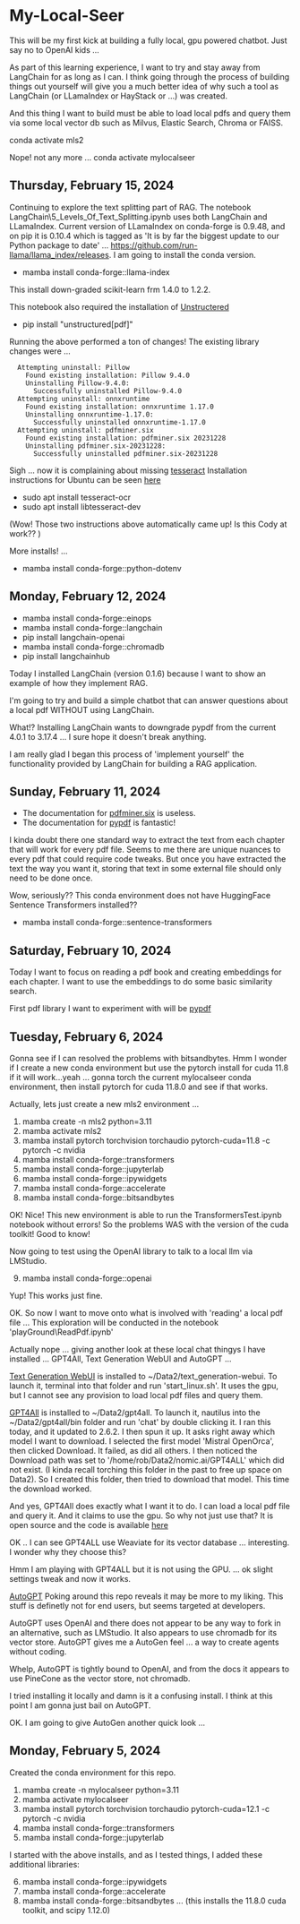 # My-Local-Seer

This will be my first kick at building a fully local, gpu powered chatbot. Just say no to OpenAI kids ... 

As part of this learning experience, I want to try and stay away from LangChain for as long as I can. I think going through the process of building things out yourself will give you a much better idea of why such a tool as LangChain (or LLamaIndex or HayStack or ...) was created.

And this thing I want to build must be able to load local pdfs and query them via some local vector db such as Milvus, Elastic Search, Chroma or FAISS. 

conda activate mls2

Nope! not any more ... 
conda activate mylocalseer

## Thursday, February 15, 2024

Continuing to explore the text splitting part of RAG. The notebook LangChain\5_Levels_Of_Text_Splitting.ipynb uses both LangChain and LLamaIndex. Current version of LLamaIndex on conda-forge is 0.9.48, and on pip it is 0.10.4 which is tagged as 'It is by far the biggest update to our Python package to date' ... https://github.com/run-llama/llama_index/releases. I am going to install the conda version.

* mamba install conda-forge::llama-index

This install down-graded scikit-learn frm 1.4.0 to 1.2.2.

This notebook also required the installation of [Unstructered](https://unstructured-io.github.io/unstructured/)

* pip install "unstructured[pdf]"

Running the above performed a ton of changes! The existing library changes were ...

      Attempting uninstall: Pillow
        Found existing installation: Pillow 9.4.0
        Uninstalling Pillow-9.4.0:
          Successfully uninstalled Pillow-9.4.0
      Attempting uninstall: onnxruntime
        Found existing installation: onnxruntime 1.17.0
        Uninstalling onnxruntime-1.17.0:
          Successfully uninstalled onnxruntime-1.17.0
      Attempting uninstall: pdfminer.six
        Found existing installation: pdfminer.six 20231228
        Uninstalling pdfminer.six-20231228:
          Successfully uninstalled pdfminer.six-20231228

Sigh ... now it is complaining about missing [tesseract](https://github.com/tesseract-ocr/tessdoc) Installation instructions for Ubuntu can be seen [here](https://tesseract-ocr.github.io/tessdoc/Installation.html)

* sudo apt install tesseract-ocr
* sudo apt install libtesseract-dev

(Wow! Those two instructions above automatically came up! Is this Cody at work?? )

More installs! ...

* mamba install conda-forge::python-dotenv



## Monday, February 12, 2024

* mamba install conda-forge::einops
* mamba install conda-forge::langchain
* pip install langchain-openai
* mamba install conda-forge::chromadb
* pip install langchainhub

Today I installed LangChain (version 0.1.6) because I want to show an example of how they implement RAG. 

I'm going to try and build a simple chatbot that can answer questions about a local pdf WITHOUT using LangChain.

What!? Installing LangChain wants to downgrade pypdf from the current 4.0.1 to 3.17.4 ... I sure hope it doesn't break anything.

I am really glad I began this process of 'implement yourself' the functionality provided by LangChain for building a RAG application.

## Sunday, February 11, 2024

* The documentation for [pdfminer.six](https://pdfminersix.readthedocs.io/en/latest/index.html) is useless. 
* The documentation for [pypdf](https://pypdf.readthedocs.io/en/stable/index.html) is fantastic!

I kinda doubt there one standard way to extract the text from each chapter that will work for every pdf file. Seems to me there are unique nuances to every pdf that could require code tweaks. But once you have extracted the text the way you want it, storing that text in some external file should only need to be done once. 

Wow, seriously?? This conda environment does not have HuggingFace Sentence Transformers installed??

* mamba install conda-forge::sentence-transformers

## Saturday, February 10, 2024

Today I want to focus on reading a pdf book and creating embeddings for each chapter. I want to use the embeddings to do some basic similarity search.

First pdf library I want to experiment with will be [pypdf](https://pypdf.readthedocs.io/en/latest/)

## Tuesday, February 6, 2024

Gonna see if I can resolved the problems with bitsandbytes. Hmm I wonder if I  create a new conda environment but use the pytorch install for cuda 11.8 if it will work...yeah ... gonna torch the current mylocalseer conda environment, then install pytorch for cuda 11.8.0 and see if that works.

Actually, lets just create a new mls2 environment ... 

 1) mamba create -n mls2 python=3.11
 2) mamba activate mls2
 3) mamba install pytorch torchvision torchaudio pytorch-cuda=11.8 -c pytorch -c nvidia
 4) mamba install conda-forge::transformers
 5) mamba install conda-forge::jupyterlab
 6) mamba install conda-forge::ipywidgets
 7) mamba install conda-forge::accelerate
 8) mamba install conda-forge::bitsandbytes 

 OK! Nice! This new environment is able to run the TransformersTest.ipynb notebook without errors! So the problems WAS with the version of the cuda toolkit! Good to know!

Now going to test using the OpenAI library to talk to a local llm via LMStudio.

  9) mamba install conda-forge::openai

Yup! This works just fine. 

OK. So now I want to move onto what is involved with 'reading' a local pdf file ... This exploration will be conducted in the notebook 'playGround\ReadPdf.ipynb'

Actually nope ... giving another look at these local chat thingys I have installed ... GPT4All, Text Generation WebUI and AutoGPT ... 

[Text Generation WebUI](https://github.com/oobabooga/text-generation-webui) is installed to ~/Data2/text_generation-webui. To launch it, terminal into that folder and run 'start_linux.sh'. It uses the gpu, but I cannot see any provision to load local pdf files and query them.

[GPT4All](https://gpt4all.io/index.html) is installed to ~/Data2/gpt4all. To launch it, nautilus into the ~/Data2/gpt4all/bin folder and run 'chat' by double clicking it. I ran this today, and it updated to 2.6.2. I then spun it up. It asks right away which model I want to download. I selected the first model 'Mistral OpenOrca', then clicked Download. It failed, as did all others. I then noticed the Download path was set to '/home/rob/Data2/nomic.ai/GPT4ALL' which did not exist. (I kinda recall torching this folder in the past to free up space on Data2). So I created this folder, then tried to download that model. This time the download worked. 

And yes, GPT4All does exactly what I want it to do. I can load a local pdf file and query it. And it claims to use the gpu. So why not just use that? It is open source and the code is available [here](https://github.com/nomic-ai/gpt4all)

OK .. I can see GPT4ALL use Weaviate for its vector database ... interesting. I wonder why they choose this?

Hmm I am playing with GPT4ALL but it is not using the GPU. ... ok slight settings tweak and now it works. 

[AutoGPT](https://github.com/Significant-Gravitas/AutoGPT) Poking around this repo reveals it may be more to my liking. This stuff is definetly not for end users, but seems targeted at developers.

AutoGPT uses OpenAI and there does not appear to be any way to fork in an alternative, such as LMStudio. It also appears to use chromadb for its vector store. AutoGPT gives me a AutoGen feel ... a way to create agents without coding.

Whelp, AutoGPT is tightly bound to OpenAI, and from the docs it appears to use PineCone as the vector store, not chromadb.

I tried installing it locally and damn is it a confusing install. I think at this point I am gonna just bail on AutoGPT.

OK. I am going to give AutoGen another quick look ...



## Monday, February 5, 2024

Created the conda environment for this repo.

 1) mamba create -n mylocalseer python=3.11
 2) mamba activate mylocalseer
 3) mamba install pytorch torchvision torchaudio pytorch-cuda=12.1 -c pytorch -c nvidia
 4) mamba install conda-forge::transformers
 5) mamba install conda-forge::jupyterlab

I started with the above installs, and as I tested things, I added these additional libraries:

 6) mamba install conda-forge::ipywidgets
 7) mamba install conda-forge::accelerate
 8) mamba install conda-forge::bitsandbytes   ... (this installs the 11.8.0 cuda toolkit, and scipy 1.12.0)

 

